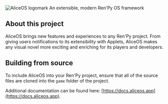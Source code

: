 ![AliceOS logomark](https://aliceos.app/assets/img/logomark.svg)
An extensible, modern Ren'Py OS framework

## About this project
AliceOS brings new features and experiences to any Ren'Py project. From giving users notifications to its extensibility with Applets, AliceOS makes any visual novel more exciting and enriching for its players and developers.

## Building from source
To include AliceOS into your Ren'Py project, ensure that all of the source files are cloned into the `game` folder of the project.

Additional documentation can be found here: [https://docs.aliceos.app](https://docs.aliceos.app).
